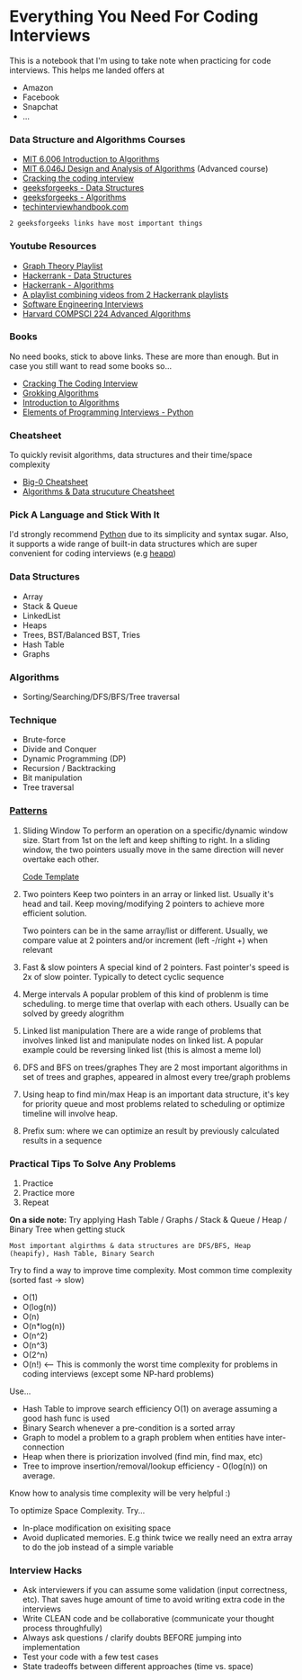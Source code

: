 # Everything You Need For Coding Interviews

This is a notebook that I'm using to take note when practicing for code interviews. This helps me landed offers at
- Amazon
- Facebook
- Snapchat
- ...

### Data Structure and Algorithms Courses
- [MIT 6.006 Introduction to Algorithms](courses/mit_6006.md)
- [MIT 6.046J Design and Analysis of Algorithms](courses/mit_6046.md) (Advanced course)
- [Cracking the coding interview](courses/ctci_book.md)
- [geeksforgeeks - Data Structures](https://www.geeksforgeeks.org/data-structures/)
- [geeksforgeeks - Algorithms](https://www.geeksforgeeks.org/fundamentals-of-algorithms/)
- [techinterviewhandbook.com](https://www.techinterviewhandbook.org/)

```
2 geeksforgeeks links have most important things
```

### Youtube Resources
- [Graph Theory Playlist](https://www.youtube.com/playlist?list=PLDV1Zeh2NRsDGO4--qE8yH72HFL1Km93P)
- [Hackerrank - Data Structures](https://www.youtube.com/playlist?list=PLI1t_8YX-Apv-UiRlnZwqqrRT8D1RhriX)
- [Hackerrank - Algorithms](https://www.youtube.com/playlist?list=PLI1t_8YX-ApvMthLj56t1Rf-Buio5Y8KL) 
- [A playlist combining videos from 2 Hackerrank playlists](https://www.youtube.com/playlist?list=PLX6IKgS15Ue02WDPRCmYKuZicQHit9kFt)
- [Software Engineering Interviews](https://www.youtube.com/playlist?list=PLiQ766zSC5jPIKibTa5qtXpwgwEBalDV4)
- [Harvard COMPSCI 224 Advanced Algorithms](https://www.youtube.com/playlist?list=PL2SOU6wwxB0uP4rJgf5ayhHWgw7akUWSf)

### Books
No need books, stick to above links. These are more than enough. But in case you still want to read some books so...
- [Cracking The Coding Interview](https://www.amazon.co.uk/Cracking-Coding-Interview-6th-Programming/dp/0984782850/ref=sr_1_1?crid=34CLB13A8BGXI&keywords=coding+interview&qid=1657739069&sprefix=coding+intervie%2Caps%2C122&sr=8-1)
- [Grokking Algorithms](https://www.amazon.co.uk/Grokking-Algorithms-illustrated-programmers-curious/dp/1617292230/ref=pd_bxgy_img_sccl_2/259-4758939-1754565?pd_rd_w=7zWiS&content-id=amzn1.sym.79b812bf-5c8b-4c0c-851c-784423adaff5&pf_rd_p=79b812bf-5c8b-4c0c-851c-784423adaff5&pf_rd_r=CFX5DK00E9Y4Z0KYG3ZH&pd_rd_wg=2SOxw&pd_rd_r=23eabb4f-6a4e-4355-8068-98a9cb2eaa29&pd_rd_i=1617292230&psc=1)
- [Introduction to Algorithms](https://www.amazon.co.uk/Introduction-Algorithms-fourth-Thomas-Cormen/dp/026204630X/ref=pd_vtp_sccl_3_10/259-4758939-1754565?pd_rd_w=1UbBw&content-id=amzn1.sym.2204c855-5dd7-4df3-b470-8459f4c43f4a&pf_rd_p=2204c855-5dd7-4df3-b470-8459f4c43f4a&pf_rd_r=BZWYBGN9R7DHT30QYECR&pd_rd_wg=STZSo&pd_rd_r=23952bbe-33a2-4e11-be09-b601fcf39c4d&pd_rd_i=026204630X&psc=1)
- [Elements of Programming Interviews - Python](https://www.amazon.co.uk/Elements-Programming-Interviews-Python-Insiders/dp/1537713949/ref=pd_vtp_sccl_3_30/259-4758939-1754565?pd_rd_w=V5IEj&content-id=amzn1.sym.2204c855-5dd7-4df3-b470-8459f4c43f4a&pf_rd_p=2204c855-5dd7-4df3-b470-8459f4c43f4a&pf_rd_r=KNXHF80BJ3WFA15N4KFA&pd_rd_wg=3H5hs&pd_rd_r=a2da7e73-472d-4101-8d97-8f0b6025b73d&pd_rd_i=1537713949&psc=1)

### Cheatsheet
To quickly revisit algorithms, data structures and their time/space complexity
- [Big-0 Cheatsheet](https://www.bigocheatsheet.com/)
- [Algorithms & Data strucuture Cheatsheet](https://www.techinterviewhandbook.org/algorithms/study-cheatsheet/)

### Pick A Language and Stick With It
I'd strongly recommend [Python](https://www.geeksforgeeks.org/python-programming-language/?ref=ghm) due to its simplicity and syntax sugar. Also, it supports a wide range of built-in data structures which are super convenient for coding interviews (e.g [heapq](https://docs.python.org/3/library/heapq.html))

### Data Structures
- Array
- Stack & Queue 
- LinkedList 
- Heaps
- Trees, BST/Balanced BST, Tries
- Hash Table
- Graphs

### Algorithms
- Sorting/Searching/DFS/BFS/Tree traversal

### Technique 
- Brute-force
- Divide and Conquer 
- Dynamic Programming (DP)
- Recursion / Backtracking
- Bit manipulation
- Tree traversal

### [Patterns](https://hackernoon.com/14-patterns-to-ace-any-coding-interview-question-c5bb3357f6ed)
1. Sliding Window
To perform an operation on a specific/dynamic window size. Start from 1st on the left and keep shifting to right. In a sliding window, the two pointers usually move in the same direction will never overtake each other.

   [Code Template](https://leetcode.com/problems/minimum-window-substring/discuss/26808/here-is-a-10-line-template-that-can-solve-most-substring-problems)

2. Two pointers
Keep two pointers in an array or linked list. Usually it's head and tail. Keep moving/modifying 2 pointers to achieve more efficient solution. 

   Two pointers can be in the same array/list or different. Usually, we compare value at 2 pointers and/or increment (left -/right +) when relevant

3. Fast & slow pointers
A special kind of 2 pointers. Fast pointer's speed is 2x of slow pointer. Typically to detect cyclic sequence

4. Merge intervals
A popular problem of this kind of problenm is time scheduling. to merge time that overlap with each others. Usually can be solved by greedy alogrithm

5. Linked list manipulation
There are a wide range of problems that involves linked list and manipulate nodes on linked list. A popular example could be reversing linked list (this is almost a meme lol)

6. DFS and BFS on trees/graphes
They are 2 most important algorithms in set of trees and graphes, appeared in almost every tree/graph problems

7. Using heap to find min/max
Heap is an important data structure, it's key for priority queue and most problems related to scheduling or optimize timeline will involve heap.

8. Prefix sum: where we can optimize an result by previously calculated results in a sequence 

### Practical Tips To Solve Any Problems
1. Practice
2. Practice more 
3. Repeat 

**On a side note:** Try applying Hash Table / Graphs / Stack & Queue / Heap / Binary Tree when getting stuck

```
Most important algirthms & data structures are DFS/BFS, Heap (heapify), Hash Table, Binary Search
```

Try to find a way to improve time complexity. Most common time complexity (sorted fast -> slow)
- O(1)
- O(log(n))
- O(n)
- O(n*log(n))
- O(n^2)
- O(n^3) 
- O(2^n) 
- O(n!) <-- This is commonly the worst time complexity for problems in coding interviews (except some NP-hard problems)

Use...
- Hash Table to improve search efficiency O(1) on average assuming a good hash func is used
- Binary Search whenever a pre-condition is a sorted array
- Graph to model a problem to a graph problem when entities have inter-connection
- Heap when there is priorization involved (find min, find max, etc)
- Tree to improve insertion/removal/lookup efficiency - O(log(n)) on average. 

Know how to analysis time complexity will be very helpful :)

To optimize Space Complexity. Try...
- In-place modification on exisiting space
- Avoid duplicated memories. E.g think twice we really need an extra array to do the job instead of a simple variable 

### Interview Hacks
- Ask interviewers if you can assume some validation (input correctness, etc). That saves huge amount of time to avoid writing extra code in the interviews
- Write CLEAN code and be collaborative (communicate your thought process throughfully)
- Always ask questions / clarify doubts BEFORE jumping into implementation 
- Test your code with a few test cases
- State tradeoffs between different approaches (time vs. space)